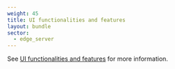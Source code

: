 ```yaml
---
weight: 45
title: UI functionalities and features
layout: bundle
sector:
  - edge_server
---
```


See [UI functionalities and features](/get-familiar-with-the-ui/gui-features/) for more information.
